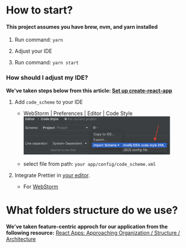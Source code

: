 # How to start?

#### This project assumes you have brew, nvm, and yarn installed

1. Run command: `yarn`

2. Adjust your IDE

3. Run command: `yarn start`

### How should I adjust my IDE?

**We've taken steps below from this article: [Set up create-react-app](https://medium.com/stephenkoo/how-to-set-up-create-react-app-redux-react-router-redux-thunk-prettier-scss-airbnb-eslint-dda0bba5616a)**

1. Add `code_scheme` to your IDE

   - WebStorm | Preferences | Editor | Code Style
     <br />
     <img src="config/scheme_change.png" width='400'/>

   - select file from path: `your app/config/code_scheme.xml`

2. Integrate Prettier in [your editor](https://prettier.io/docs/en/editors.html).

   - For [WebStorm](https://prettier.io/docs/en/webstorm.html)

# What folders structure do we use?

**We've taken feature-centric approch for our application from the following resource:**
[React Apps: Approaching Organization / Structure / Architecture](https://medium.com/maintainable-react-apps/react-apps-approaching-organization-structure-architecture-49a281bd97eb)
